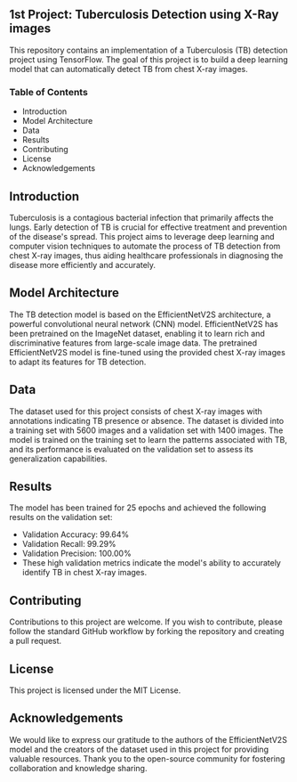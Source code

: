## 1st Project: Tuberculosis Detection using X-Ray images 
This repository contains an implementation of a Tuberculosis (TB) detection project using TensorFlow. The goal of this project is to build a deep learning model that can automatically detect TB from chest X-ray images.

### Table of Contents
- Introduction
- Model Architecture
- Data
- Results
- Contributing
- License
- Acknowledgements

## Introduction
Tuberculosis is a contagious bacterial infection that primarily affects the lungs. Early detection of TB is crucial for effective treatment and prevention of the disease's spread. This project aims to leverage deep learning and computer vision techniques to automate the process of TB detection from chest X-ray images, thus aiding healthcare professionals in diagnosing the disease more efficiently and accurately.


## Model Architecture
The TB detection model is based on the EfficientNetV2S architecture, a powerful convolutional neural network (CNN) model. EfficientNetV2S has been pretrained on the ImageNet dataset, enabling it to learn rich and discriminative features from large-scale image data. The pretrained EfficientNetV2S model is fine-tuned using the provided chest X-ray images to adapt its features for TB detection.

## Data
The dataset used for this project consists of chest X-ray images with annotations indicating TB presence or absence. The dataset is divided into a training set with 5600 images and a validation set with 1400 images. The model is trained on the training set to learn the patterns associated with TB, and its performance is evaluated on the validation set to assess its generalization capabilities.

## Results
The model has been trained for 25 epochs and achieved the following results on the validation set:

- Validation Accuracy: 99.64%
- Validation Recall: 99.29%
- Validation Precision: 100.00%
- These high validation metrics indicate the model's ability to accurately identify TB in chest X-ray images.

## Contributing
Contributions to this project are welcome. If you wish to contribute, please follow the standard GitHub workflow by forking the repository and creating a pull request.

## License
This project is licensed under the MIT License. 

## Acknowledgements
We would like to express our gratitude to the authors of the EfficientNetV2S model and the creators of the dataset used in this project for providing valuable resources. Thank you to the open-source community for fostering collaboration and knowledge sharing.

